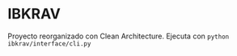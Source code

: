 # IBKRAV
Proyecto reorganizado con Clean Architecture. Ejecuta con `python ibkrav/interface/cli.py`
